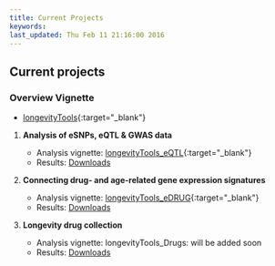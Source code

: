 ```yaml
---
title: Current Projects
keywords: 
last_updated: Thu Feb 11 21:16:00 2016
---
```


## Current projects

### Overview Vignette

* [longevityTools](https://htmlpreview.github.io/?https://github.com/tgirke/longevityTools/blob/master/vignettes/longevityTools.html){:target="_blank"}

1. **Analysis of eSNPs, eQTL & GWAS data**

    * Analysis vignette: [longevityTools_eQTL](https://htmlpreview.github.io/?https://github.com/tgirke/longevityTools/blob/master/vignettes/longevityTools_eQTL.html){:target="_blank"}
    * Results: [Downloads](http://girke.bioinformatics.ucr.edu/longevityTools/mydoc/mydoc_downloads.html)

2. **Connecting drug- and age-related gene expression signatures**

    * Analysis vignette: [longevityTools_eDRUG](https://htmlpreview.github.io/?https://github.com/tgirke/longevityTools/blob/master/vignettes/longevityTools_eDRUG.html){:target="_blank"}
    * Results: [Downloads](http://girke.bioinformatics.ucr.edu/longevityTools/mydoc/mydoc_downloads.html)

3. **Longevity drug collection** 

    * Analysis vignette: longevityTools_Drugs: will be added soon
    * Results: [Downloads](http://girke.bioinformatics.ucr.edu/longevityTools/mydoc/mydoc_downloads.html)

